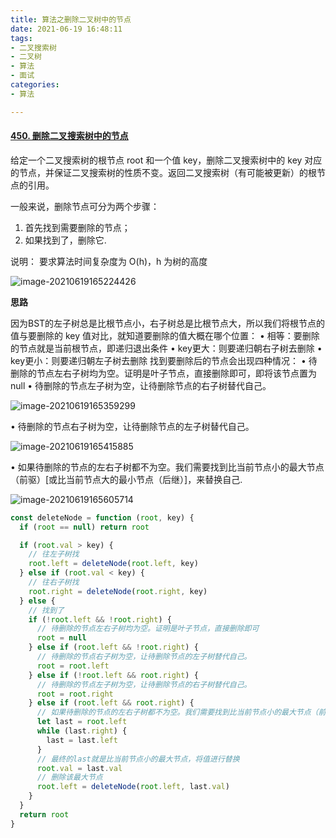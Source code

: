 ```yaml
---
title: 算法之删除二叉树中的节点
date: 2021-06-19 16:48:11
tags:
- 二叉搜索树
- 二叉树
- 算法
- 面试
categories:
- 算法

---
```


#### [450. 删除二叉搜索树中的节点](https://leetcode-cn.com/problems/delete-node-in-a-bst/)

给定一个二叉搜索树的根节点 root 和一个值 key，删除二叉搜索树中的 key 对应的节点，并保证二叉搜索树的性质不变。返回二叉搜索树（有可能被更新）的根节点的引用。

一般来说，删除节点可分为两个步骤：

1. 首先找到需要删除的节点；
2. 如果找到了，删除它.

说明： 要求算法时间复杂度为 O(h)，h 为树的高度

![image-20210619165224426](image-20210619165224426.png)



**思路**

因为BST的左子树总是比根节点小，右子树总是比根节点大，所以我们将根节点的值与要删除的 key 值对比，就知道要删除的值大概在哪个位置：
• 相等：要删除的节点就是当前根节点，即递归退出条件
• key更大：则要递归朝右子树去删除
• key更小：则要递归朝左子树去删除
找到要删除后的节点会出现四种情况：
• 待删除的节点左右子树均为空。证明是叶子节点，直接删除即可，即将该节点置为null
• 待删除的节点左子树为空，让待删除节点的右子树替代自己。

![image-20210619165359299](D:\Blogs\NollieLeo.github.io\source\_posts\算法之删除二叉树中的节点\image-20210619165359299.png)

 • 待删除的节点右子树为空，让待删除节点的左子树替代自己。

![image-20210619165415885](D:\Blogs\NollieLeo.github.io\source\_posts\算法之删除二叉树中的节点\image-20210619165415885.png)

 • 如果待删除的节点的左右子树都不为空。我们需要找到比当前节点小的最大节点（前驱）[或比当前节点大的最小节点（后继）]，来替换自己. 

![image-20210619165605714](D:\Blogs\NollieLeo.github.io\source\_posts\算法之删除二叉树中的节点\image-20210619165605714.png)

```js
const deleteNode = function (root, key) {
  if (root == null) return root

  if (root.val > key) {
    // 往左子树找
    root.left = deleteNode(root.left, key)
  } else if (root.val < key) {
    // 往右子树找
    root.right = deleteNode(root.right, key)
  } else {
    // 找到了
    if (!root.left && !root.right) {
      // 待删除的节点左右子树均为空。证明是叶子节点，直接删除即可
      root = null
    } else if (root.left && !root.right) {
      // 待删除的节点右子树为空，让待删除节点的左子树替代自己。
      root = root.left
    } else if (!root.left && root.right) {
      // 待删除的节点左子树为空，让待删除节点的右子树替代自己。
      root = root.right
    } else if (root.left && root.right) {
      // 如果待删除的节点的左右子树都不为空。我们需要找到比当前节点小的最大节点（前驱）来替换自己
      let last = root.left
      while (last.right) {
        last = last.left
      }
      // 最终的last就是比当前节点小的最大节点，将值进行替换
      root.val = last.val
      // 删除该最大节点
      root.left = deleteNode(root.left, last.val)
    }
  }
  return root
}
```

